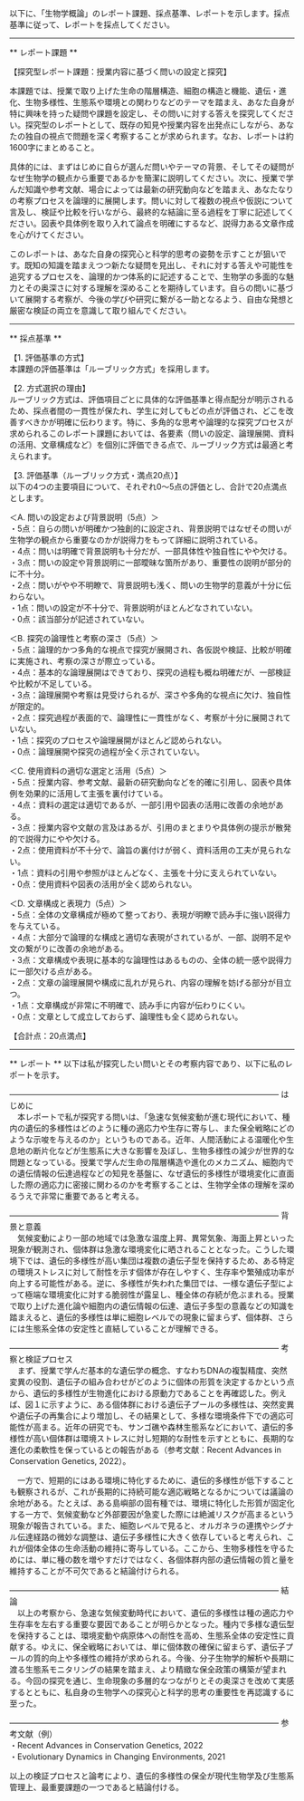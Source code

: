 以下に、「生物学概論」のレポート課題、採点基準、レポートを示します。採点基準に従って、レポートを採点してください。

---------------------------------------
** レポート課題 **

【探究型レポート課題：授業内容に基づく問いの設定と探究】

本課題では、授業で取り上げた生命の階層構造、細胞の構造と機能、遺伝・進化、生物多様性、生態系や環境との関わりなどのテーマを踏まえ、あなた自身が特に興味を持った疑問や課題を設定し、その問いに対する答えを探究してください。探究型のレポートとして、既存の知見や授業内容を出発点にしながら、あなたの独自の視点で問題を深く考察することが求められます。なお、レポートは約1600字にまとめること。

具体的には、まずはじめに自らが選んだ問いやテーマの背景、そしてその疑問がなぜ生物学の観点から重要であるかを簡潔に説明してください。次に、授業で学んだ知識や参考文献、場合によっては最新の研究動向などを踏まえ、あなたなりの考察プロセスを論理的に展開します。問いに対して複数の視点や仮説について言及し、検証や比較を行いながら、最終的な結論に至る過程を丁寧に記述してください。図表や具体例を取り入れて論点を明確にするなど、説得力ある文章作成を心がけてください。

このレポートは、あなた自身の探究心と科学的思考の姿勢を示すことが狙いです。既知の知識を踏まえつつ新たな疑問を見出し、それに対する答えや可能性を追究するプロセスを、論理的かつ体系的に記述することで、生物学の多面的な魅力とその奥深さに対する理解を深めることを期待しています。自らの問いに基づいて展開する考察が、今後の学びや研究に繋がる一助となるよう、自由な発想と厳密な検証の両立を意識して取り組んでください。

---------------------------------------
** 採点基準 **

【1. 評価基準の方式】  
本課題の評価基準は「ルーブリック方式」を採用します。

【2. 方式選択の理由】  
ルーブリック方式は、評価項目ごとに具体的な評価基準と得点配分が明示されるため、採点者間の一貫性が保たれ、学生に対してもどの点が評価され、どこを改善すべきかが明確に伝わります。特に、多角的な思考や論理的な探究プロセスが求められるこのレポート課題においては、各要素（問いの設定、論理展開、資料の活用、文章構成など）を個別に評価できる点で、ルーブリック方式は最適と考えられます。

【3. 評価基準（ルーブリック方式・満点20点）】  
以下の4つの主要項目について、それぞれ0～5点の評価とし、合計で20点満点とします。

＜A. 問いの設定および背景説明（5点）＞  
・5点：自らの問いが明確かつ独創的に設定され、背景説明ではなぜその問いが生物学の観点から重要なのかが説得力をもって詳細に説明されている。  
・4点：問いは明確で背景説明も十分だが、一部具体性や独自性にやや欠ける。  
・3点：問いの設定や背景説明に一部曖昧な箇所があり、重要性の説明が部分的に不十分。  
・2点：問いがやや不明瞭で、背景説明も浅く、問いの生物学的意義が十分に伝わらない。  
・1点：問いの設定が不十分で、背景説明がほとんどなされていない。  
・0点：該当部分が記述されていない。

＜B. 探究の論理性と考察の深さ（5点）＞  
・5点：論理的かつ多角的な視点で探究が展開され、各仮説や検証、比較が明確に実施され、考察の深さが際立っている。  
・4点：基本的な論理展開はできており、探究の過程も概ね明確だが、一部検証や比較が不足している。  
・3点：論理展開や考察は見受けられるが、深さや多角的な視点に欠け、独自性が限定的。  
・2点：探究過程が表面的で、論理性に一貫性がなく、考察が十分に展開されていない。  
・1点：探究のプロセスや論理展開がほとんど認められない。  
・0点：論理展開や探究の過程が全く示されていない。

＜C. 使用資料の適切な選定と活用（5点）＞  
・5点：授業内容、参考文献、最新の研究動向などを的確に引用し、図表や具体例を効果的に活用して主張を裏付けている。  
・4点：資料の選定は適切であるが、一部引用や図表の活用に改善の余地がある。  
・3点：授業内容や文献の言及はあるが、引用のまとまりや具体例の提示が散発的で説得力にやや欠ける。  
・2点：使用資料が不十分で、論旨の裏付けが弱く、資料活用の工夫が見られない。  
・1点：資料の引用や参照がほとんどなく、主張を十分に支えられていない。  
・0点：使用資料や図表の活用が全く認められない。

＜D. 文章構成と表現力（5点）＞  
・5点：全体の文章構成が極めて整っており、表現が明瞭で読み手に強い説得力を与えている。  
・4点：大部分で論理的な構成と適切な表現がされているが、一部、説明不足や文の繋がりに改善の余地がある。  
・3点：文章構成や表現に基本的な論理性はあるものの、全体の統一感や説得力に一部欠ける点がある。  
・2点：文章の論理展開や構成に乱れが見られ、内容の理解を妨げる部分が目立つ。  
・1点：文章構成が非常に不明確で、読み手に内容が伝わりにくい。  
・0点：文章として成立しておらず、論理性も全く認められない。

【合計点：20点満点】

---------------------------------------
** レポート **
以下は私が探究したい問いとその考察内容であり、以下に私のレポートを示す。

――――――――――――――――――――――――――――――――――
はじめに  
　本レポートで私が探究する問いは、「急速な気候変動が進む現代において、種内の遺伝的多様性はどのように種の適応力や生存に寄与し、また保全戦略にどのような示唆を与えるのか」というものである。近年、人間活動による温暖化や生息地の断片化などが生態系に大きな影響を及ぼし、生物多様性の減少が世界的な問題となっている。授業で学んだ生命の階層構造や進化のメカニズム、細胞内での遺伝情報の伝達過程などの知見を基盤に、なぜ遺伝的多様性が環境変化に直面した際の適応力に密接に関わるのかを考察することは、生物学全体の理解を深めるうえで非常に重要であると考える。

――――――――――――――――――――――――――――――――――
背景と意義  
　気候変動により一部の地域では急激な温度上昇、異常気象、海面上昇といった現象が観測され、個体群は急激な環境変化に晒されることとなった。こうした環境下では、遺伝的多様性が高い集団は複数の遺伝子型を保持するため、ある特定の環境ストレスに対して耐性を示す個体が存在しやすく、生存率や繁殖成功率が向上する可能性がある。逆に、多様性が失われた集団では、一様な遺伝子型によって極端な環境変化に対する脆弱性が露呈し、種全体の存続が危ぶまれる。授業で取り上げた進化論や細胞内の遺伝情報の伝達、遺伝子多型の意義などの知識を踏まえると、遺伝的多様性は単に細胞レベルでの現象に留まらず、個体群、さらには生態系全体の安定性と直結していることが理解できる。

――――――――――――――――――――――――――――――――――
考察と検証プロセス  
　まず、授業で学んだ基本的な遺伝学の概念、すなわちDNAの複製精度、突然変異の役割、遺伝子の組み合わせがどのように個体の形質を決定するかという点から、遺伝的多様性が生物進化における原動力であることを再確認した。例えば、図１に示すように、ある個体群における遺伝子プールの多様性は、突然変異や遺伝子の再集合により増加し、その結果として、多様な環境条件下での適応可能性が高まる。近年の研究でも、サンゴ礁や森林生態系などにおいて、遺伝的多様性が高い個体群は環境ストレスに対し短期的な耐性を示すとともに、長期的な進化の柔軟性を保っているとの報告がある（参考文献：Recent Advances in Conservation Genetics, 2022）。

　一方で、短期的にはある環境に特化するために、遺伝的多様性が低下することも観察されるが、これが長期的に持続可能な適応戦略となるかについては議論の余地がある。たとえば、ある島嶼部の固有種では、環境に特化した形質が固定化する一方で、気候変動など外部要因が急変した際には絶滅リスクが高まるという現象が報告されている。また、細胞レベルで見ると、オルガネラの連携やシグナル伝達経路の微妙な調整は、遺伝子多様性に大きく依存していると考えられ、これが個体全体の生命活動の維持に寄与している。ここから、生物多様性を守るためには、単に種の数を増やすだけではなく、各個体群内部の遺伝情報の質と量を維持することが不可欠であると結論付けられる。

――――――――――――――――――――――――――――――――――
結論  
　以上の考察から、急速な気候変動時代において、遺伝的多様性は種の適応力や生存率を左右する重要な要因であることが明らかとなった。種内で多様な遺伝型を保持することは、環境変動や病原体への耐性を高め、生態系全体の安定性に貢献する。ゆえに、保全戦略においては、単に個体数の確保に留まらず、遺伝子プールの質的向上や多様性の維持が求められる。今後、分子生物学的解析や長期に渡る生態系モニタリングの結果を踏まえ、より精緻な保全政策の構築が望まれる。今回の探究を通じ、生命現象の多層的なつながりとその奥深さを改めて実感するとともに、私自身の生物学への探究心と科学的思考の重要性を再認識するに至った。

――――――――――――――――――――――――――――――――――
参考文献（例）  
・Recent Advances in Conservation Genetics, 2022  
・Evolutionary Dynamics in Changing Environments, 2021

以上の検証プロセスと論考により、遺伝的多様性の保全が現代生物学及び生態系管理上、最重要課題の一つであると結論付ける。

